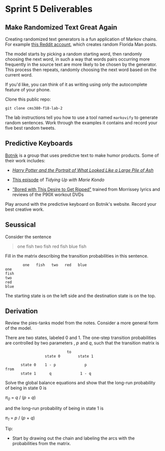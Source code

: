 # Sprint 5 Deliverables

## Make Randomized Text Great Again

Creating randomized text generators is a fun application of Markov chains. For example [this Reddit account](https://www.reddit.com/user/FloridaMan_SS/posts/), which creates random
Florida Man posts.

The model starts by picking a random starting word, then randomly choosing the next word, in such a way that words pairs occurring more
frequently in the source text are more likely to be chosen by the generator. This process then repeats, randomly choosing the next word
based on the current word.

If you'd like, you can think of it as writing using only the autocomplete feature of your phone.

Clone this public repo:

```
git clone cms380-f18-lab-2
```

The lab instructions tell you how to use a tool named `markovify` to generate random sentences. Work through the examples it contains and 
record your five best random tweets.

## Predictive Keyboards

[Botnik](https://botnik.org/) is a group that uses predictve text to make humor products. Some of their work includes:

- [*Harry Potter and the Portrait of What Looked Like a Large Pile of Ash*](https://botnik.org/content/harry-potter.html)

- [This episode](https://twitter.com/botnikstudios/status/1113130983426002944) of *Tidying Up with Marie Kondo*

- ["Bored with This Desire to Get Ripped"](https://www.youtube.com/watch?v=BtybvwLJC30) trained from Morrissey lyrics and reviews of the
P90X workout DVDs

Play around with the predictive keyboard on Botnik's website. Record your best creative work.

## Seussical

Consider the sentence

> one fish two fish red fish blue fish

Fill in the matrix describing the transition probabilities in this sentence.

```
        one   fish   two   red   blue
one
fish
two
red
blue
```

The starting state is on the left side and the destination state is on the top.


## Derivation

Review the pies-tanks model from the notes. Consider a more general form of the model.

There are two states, labeled 0 and 1. The one-step transition probabilities are controlled by two parameters , *p* and *q*, such that
the transition matrix is

```
                            to
                  state 0        state 1
  
       state 0    1 - p             p
from
       state 1      q             1 - q
```

Solve the global balance equations and show that the long-run probability of being in state 0 is

*π*<sub>*0*</sub> = *q* / (*p* + *q*)

and the long-run probability of being in state 1 is

*π*<sub>*1*</sub> = *p* / (*p* + *q*)

Tip:

- Start by drawing out the chain and labeling the arcs with the probabilities from the matrix.


